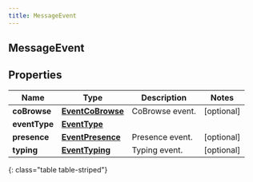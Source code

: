 ```yaml
---
title: MessageEvent
---
```

## MessageEvent


## Properties

| Name | Type | Description | Notes |
| ------------ | ------------- | ------------- | ------------- |
| **coBrowse** | <!----><!---->[**EventCoBrowse**](EventCoBrowse.html)<!----> | CoBrowse event. |  [optional] |
| **eventType** | <!----><!---->[**EventType**](EventType.html)<!----> |  |  |
| **presence** | <!----><!---->[**EventPresence**](EventPresence.html)<!----> | Presence event. |  [optional] |
| **typing** | <!----><!---->[**EventTyping**](EventTyping.html)<!----> | Typing event. |  [optional] |
{: class="table table-striped"}



